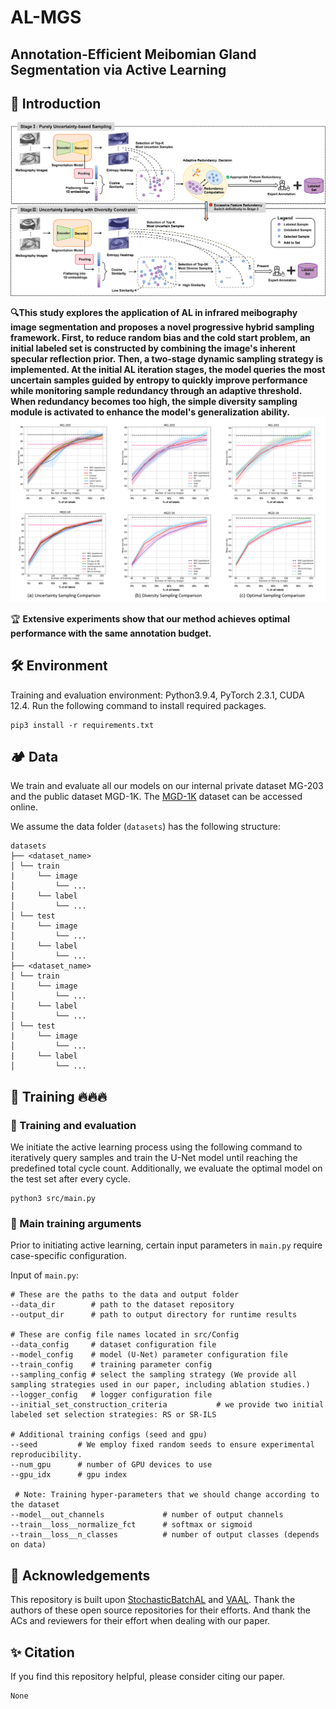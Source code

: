 # AL-MGS
## Annotation-Efficient Meibomian Gland Segmentation via Active Learning

## 🧠 Introduction

<p align="center">
  <img src="./src/assets/img/PHS_framework.png" alt="drawing"/>
</p>

**🔍This study explores the application of AL in infrared meibography image segmentation and proposes a novel progressive hybrid sampling framework. First, to reduce random bias and the cold start problem, an initial labeled set is constructed by combining the image's inherent specular reflection prior. Then, a two-stage dynamic sampling strategy is implemented. At the initial AL iteration stages, the model queries the most uncertain samples guided by entropy to quickly improve performance while monitoring sample redundancy through an adaptive threshold. When redundancy becomes too high, the simple diversity sampling module is activated to enhance the model's generalization ability.**
 <img src="./src/assets/img/result.png" alt="drawing"/>
 
  🏆 **Extensive experiments show that our method achieves optimal performance with the same annotation budget.**

## 🛠️ Environment
Training and evaluation environment: Python3.9.4, PyTorch 2.3.1, CUDA 12.4. Run the following command to install required packages.
```
pip3 install -r requirements.txt
```
## 🏕️ Data
We train and evaluate all our models on our internal private dataset MG-203 and the public dataset MGD-1K. The [MGD-1K](https://mgd1k.github.io/) dataset can be accessed online.

We assume the data folder (`datasets`) has the following structure:

```
datasets
├── <dataset_name> 
│ └── train
|     └── image
│         └── ...
|     └── label
│         └── ...
│ └── test
|     └── image
│         └── ...
|     └── label
│         └── ...
├── <dataset_name> 
│ └── train
|     └── image
│         └── ...
|     └── label
│         └── ...
│ └── test
|     └── image
│         └── ...
|     └── label
│         └── ...
```

## 🚀 Training 🔥🔥🔥

### 📌 Training and evaluation
We initiate the active learning process using the following command to iteratively query samples and train the U-Net model until reaching the predefined total cycle count. Additionally, we evaluate the optimal model on the test set after every cycle.
```
python3 src/main.py
```

### 📝 Main training arguments
Prior to initiating active learning, certain input parameters in `main.py` require case-specific configuration.

Input of `main.py`:
```
# These are the paths to the data and output folder
--data_dir        # path to the dataset repository
--output_dir      # path to output directory for runtime results

# These are config file names located in src/Config
--data_config     # dataset configuration file 
--model_config    # model (U-Net) parameter configuration file
--train_config    # training parameter config 
--sampling_config # select the sampling strategy (We provide all sampling strategies used in our paper, including ablation studies.)
--logger_config   # logger configuration file 
--initial_set_construction_criteria           # we provide two initial labeled set selection strategies: RS or SR-ILS

# Additional training configs (seed and gpu)
--seed         # We employ fixed random seeds to ensure experimental reproducibility.
--num_gpu      # number of GPU devices to use
--gpu_idx      # gpu index

 # Note: Training hyper-parameters that we should change according to the dataset
--model__out_channels             # number of output channels
--train__loss__normalize_fct      # softmax or sigmoid
--train__loss__n_classes          # number of output classes (depends on data)
```

## 🌟 Acknowledgements
This repository is built upon [StochasticBatchAL](https://github.com/Minimel/StochasticBatchAL) and [VAAL](https://github.com/sinhasam/vaal). Thank the authors of these open source repositories for their efforts. And thank the ACs and reviewers for their effort when dealing with our paper.

## ✨ Citation
If you find this repository helpful, please consider citing our paper.

```
None
```
